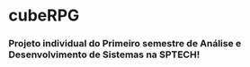 # cubeRPG

### Projeto individual do Primeiro semestre de Análise e Desenvolvimento de Sistemas na SPTECH!